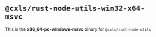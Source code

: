 # `@cxls/rust-node-utils-win32-x64-msvc`

This is the **x86_64-pc-windows-msvc** binary for `@cxls/rust-node-utils`
